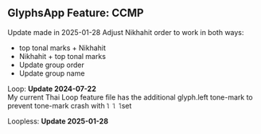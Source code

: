 GlyphsApp Feature: CCMP
-----
Update made in 2025-01-28
Adjust Nikhahit order to work in both ways: 
- top tonal marks + Nikhahit
- Nikhahit + top tonal marks
- Update group order
- Update group name

Loop: 
**Update 2024-07-22**  
My current Thai Loop feature file has the additional glyph.left tone-mark to prevent tone-mark crash with `ใ ไ โ`set 

Loopless: 
**Update 2025-01-28**

